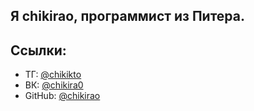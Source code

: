 ## Я chikirao, программист из Питера.


## Ссылки:
- ТГ: [@chikikto](https://t.me/chikikto)
- ВК: [@chikira0](https://vk.com/chikira0)
- GitHub: [@chikirao](https://github.com/chikirao)
